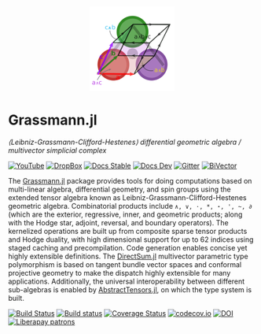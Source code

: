 <p align="center">
  <img src="./docs/src/assets/logo.png" alt="Grassmann.jl"/>
</p>

# Grassmann.jl

*⟨Leibniz-Grassmann-Clifford-Hestenes⟩ differential geometric algebra / multivector simplicial complex*

[![YouTube](https://img.shields.io/badge/JuliaCon%202019-YouTube-red)](https://www.youtube.com/watch?v=eQjDN0JQ6-s)
[![DropBox](https://img.shields.io/badge/download_PDF-DropBox-blue.svg)](https://www.dropbox.com/sh/tphh6anw0qwija4/AAACiaXig5djrLVAKLPFmGV-a/Geometric-Algebra?preview=grassmann-juliacon-2019.pdf)
[![Docs Stable](https://img.shields.io/badge/docs-stable-blue.svg)](https://grassmann.crucialflow.com/stable)
[![Docs Dev](https://img.shields.io/badge/docs-dev-blue.svg)](https://grassmann.crucialflow.com/latest)
[![Gitter](https://badges.gitter.im/Grassmann-jl/community.svg)](https://gitter.im/Grassmann-jl/community?utm_source=badge&utm_medium=badge&utm_campaign=pr-badge)
[![BiVector](https://img.shields.io/badge/bivector.net-Discourse-blueviolet)](https://bivector.net)

The [Grassmann.jl](https://github.com/chakravala/Grassmann.jl) package provides tools for doing computations based on multi-linear algebra, differential geometry, and spin groups using the extended tensor algebra known as Leibniz-Grassmann-Clifford-Hestenes geometric algebra.
Combinatorial products include `∧, ∨, ⋅, *, ⋆, ', ~, ∂` (which are the exterior, regressive, inner, and geometric products; along with the Hodge star, adjoint, reversal, and boundary operators).
The kernelized operations are built up from composite sparse tensor products and Hodge duality, with high dimensional support for up to 62 indices using staged caching and precompilation. Code generation enables concise yet highly extensible definitions.
The [DirectSum.jl](https://github.com/chakravala/DirectSum.jl) multivector parametric type polymorphism is based on tangent bundle vector spaces and conformal projective geometry to make the dispatch highly extensible for many applications.
Additionally, the universal interoperability between different sub-algebras is enabled by [AbstractTensors.jl](https://github.com/chakravala/AbstractTensors.jl), on which the type system is built.

[![Build Status](https://travis-ci.org/chakravala/Grassmann.jl.svg?branch=master)](https://travis-ci.org/chakravala/Grassmann.jl)
[![Build status](https://ci.appveyor.com/api/projects/status/c36u0rgtm2rjcquk?svg=true)](https://ci.appveyor.com/project/chakravala/grassmann-jl)
[![Coverage Status](https://coveralls.io/repos/chakravala/Grassmann.jl/badge.svg?branch=master&service=github)](https://coveralls.io/github/chakravala/Grassmann.jl?branch=master)
[![codecov.io](http://codecov.io/github/chakravala/Grassmann.jl/coverage.svg?branch=master)](http://codecov.io/github/chakravala/Grassmann.jl?branch=master)
[![DOI](https://zenodo.org/badge/101519786.svg)](https://zenodo.org/badge/latestdoi/101519786)
[![Liberapay patrons](https://img.shields.io/liberapay/patrons/chakravala.svg)](https://liberapay.com/chakravala)
